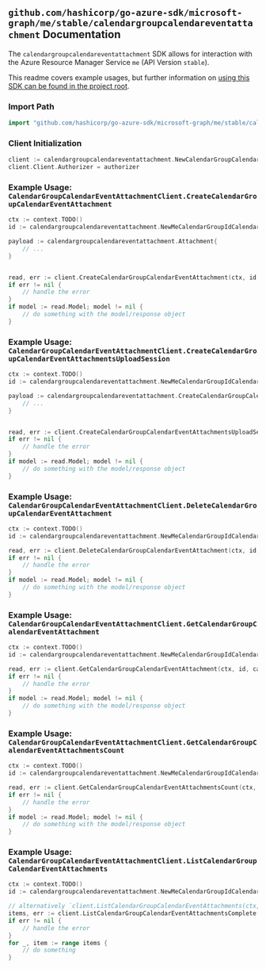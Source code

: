 
## `github.com/hashicorp/go-azure-sdk/microsoft-graph/me/stable/calendargroupcalendareventattachment` Documentation

The `calendargroupcalendareventattachment` SDK allows for interaction with the Azure Resource Manager Service `me` (API Version `stable`).

This readme covers example usages, but further information on [using this SDK can be found in the project root](https://github.com/hashicorp/go-azure-sdk/tree/main/docs).

### Import Path

```go
import "github.com/hashicorp/go-azure-sdk/microsoft-graph/me/stable/calendargroupcalendareventattachment"
```


### Client Initialization

```go
client := calendargroupcalendareventattachment.NewCalendarGroupCalendarEventAttachmentClientWithBaseURI("https://management.azure.com")
client.Client.Authorizer = authorizer
```


### Example Usage: `CalendarGroupCalendarEventAttachmentClient.CreateCalendarGroupCalendarEventAttachment`

```go
ctx := context.TODO()
id := calendargroupcalendareventattachment.NewMeCalendarGroupIdCalendarIdEventID("calendarGroupIdValue", "calendarIdValue", "eventIdValue")

payload := calendargroupcalendareventattachment.Attachment{
	// ...
}


read, err := client.CreateCalendarGroupCalendarEventAttachment(ctx, id, payload)
if err != nil {
	// handle the error
}
if model := read.Model; model != nil {
	// do something with the model/response object
}
```


### Example Usage: `CalendarGroupCalendarEventAttachmentClient.CreateCalendarGroupCalendarEventAttachmentsUploadSession`

```go
ctx := context.TODO()
id := calendargroupcalendareventattachment.NewMeCalendarGroupIdCalendarIdEventID("calendarGroupIdValue", "calendarIdValue", "eventIdValue")

payload := calendargroupcalendareventattachment.CreateCalendarGroupCalendarEventAttachmentsUploadSessionRequest{
	// ...
}


read, err := client.CreateCalendarGroupCalendarEventAttachmentsUploadSession(ctx, id, payload)
if err != nil {
	// handle the error
}
if model := read.Model; model != nil {
	// do something with the model/response object
}
```


### Example Usage: `CalendarGroupCalendarEventAttachmentClient.DeleteCalendarGroupCalendarEventAttachment`

```go
ctx := context.TODO()
id := calendargroupcalendareventattachment.NewMeCalendarGroupIdCalendarIdEventIdAttachmentID("calendarGroupIdValue", "calendarIdValue", "eventIdValue", "attachmentIdValue")

read, err := client.DeleteCalendarGroupCalendarEventAttachment(ctx, id, calendargroupcalendareventattachment.DefaultDeleteCalendarGroupCalendarEventAttachmentOperationOptions())
if err != nil {
	// handle the error
}
if model := read.Model; model != nil {
	// do something with the model/response object
}
```


### Example Usage: `CalendarGroupCalendarEventAttachmentClient.GetCalendarGroupCalendarEventAttachment`

```go
ctx := context.TODO()
id := calendargroupcalendareventattachment.NewMeCalendarGroupIdCalendarIdEventIdAttachmentID("calendarGroupIdValue", "calendarIdValue", "eventIdValue", "attachmentIdValue")

read, err := client.GetCalendarGroupCalendarEventAttachment(ctx, id, calendargroupcalendareventattachment.DefaultGetCalendarGroupCalendarEventAttachmentOperationOptions())
if err != nil {
	// handle the error
}
if model := read.Model; model != nil {
	// do something with the model/response object
}
```


### Example Usage: `CalendarGroupCalendarEventAttachmentClient.GetCalendarGroupCalendarEventAttachmentsCount`

```go
ctx := context.TODO()
id := calendargroupcalendareventattachment.NewMeCalendarGroupIdCalendarIdEventID("calendarGroupIdValue", "calendarIdValue", "eventIdValue")

read, err := client.GetCalendarGroupCalendarEventAttachmentsCount(ctx, id, calendargroupcalendareventattachment.DefaultGetCalendarGroupCalendarEventAttachmentsCountOperationOptions())
if err != nil {
	// handle the error
}
if model := read.Model; model != nil {
	// do something with the model/response object
}
```


### Example Usage: `CalendarGroupCalendarEventAttachmentClient.ListCalendarGroupCalendarEventAttachments`

```go
ctx := context.TODO()
id := calendargroupcalendareventattachment.NewMeCalendarGroupIdCalendarIdEventID("calendarGroupIdValue", "calendarIdValue", "eventIdValue")

// alternatively `client.ListCalendarGroupCalendarEventAttachments(ctx, id, calendargroupcalendareventattachment.DefaultListCalendarGroupCalendarEventAttachmentsOperationOptions())` can be used to do batched pagination
items, err := client.ListCalendarGroupCalendarEventAttachmentsComplete(ctx, id, calendargroupcalendareventattachment.DefaultListCalendarGroupCalendarEventAttachmentsOperationOptions())
if err != nil {
	// handle the error
}
for _, item := range items {
	// do something
}
```
